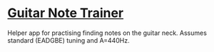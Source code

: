 # [Guitar Note Trainer](https://k3rnelj.github.io/guitar-note-trainer/)

Helper app for practising finding notes on the guitar neck. Assumes standard (EADGBE) tuning and A=440Hz.
